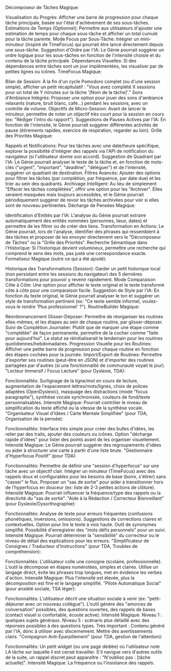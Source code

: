 
Décomposeur de Tâches Magique:

Visualisation du Progrès: Afficher une barre de progression pour chaque tâche principale, basée sur l'état d'achèvement de ses sous-tâches.
Estimations de Temps (Optionnel): Permettre aux utilisateurs d'ajouter une estimation de temps pour chaque sous-tâche et afficher un total cumulé pour la tâche parente.
Mode Focus par Sous-Tâche: Intégrer un mini-minuteur (inspiré de TimeFocus) qui pourrait être lancé directement depuis une sous-tâche.
Suggestion d'Ordre par l'IA: Le Génie pourrait suggérer un ordre logique pour les sous-tâches en fonction de l'intensité choisie et du contenu de la tâche principale.
Dépendances Visuelles: Si des dépendances entre tâches sont un jour implémentées, les visualiser par de petites lignes ou icônes.
TimeFocus Magique:

Bilan de Session: À la fin d'un cycle Pomodoro complet (ou d'une session simple), afficher un petit récapitulatif : "Vous avez complété X sessions pour un total de Y minutes sur la tâche '[Nom de la tâche]'."
Sons d'Ambiance Intégrés: Proposer une option pour jouer des sons d'ambiance relaxants (nature, bruit blanc, café...) pendant les sessions, avec un contrôle de volume.
Objectifs de Micro-Session: Avant de lancer le minuteur, permettre de noter un objectif très court pour la session en cours (ex: "Rédiger l'intro du rapport").
Suggestions de Pauses Actives par l'IA: En fonction de l'intensité, le Génie pourrait suggérer différentes activités de pause (étirements rapides, exercice de respiration, regarder au loin).
Grille des Priorités Magique:

Rappels et Notifications: Pour les tâches avec une date/heure spécifique, explorer la possibilité d'intégrer des rappels via l'API de notification du navigateur (si l'utilisateur donne son accord).
Suggestion de Quadrant par l'IA: Le Génie pourrait analyser le texte de la tâche et, en fonction de mots-clés ("urgent", "important", "deadline", "déléguer") et de l'intensité, suggérer un quadrant de destination.
Filtres Avancés: Ajouter des options pour filtrer les tâches (par complétion, par fréquence, par date due) et les trier au sein des quadrants.
Archivage Intelligent: Au lieu de simplement "Effacer les tâches complétées", offrir une option pour les "Archiver". Elles seraient masquées mais toujours accessibles, et le Génie pourrait périodiquement suggérer de revoir les tâches archivées pour voir si elles sont de nouveau pertinentes.
Décharge de Pensées Magique:

Identification d'Entités par l'IA: L'analyse du Génie pourrait extraire automatiquement des entités nommées (personnes, lieux, dates) et permettre de les filtrer ou de créer des liens.
Transformation en Actions: Le Génie pourrait, lors de l'analyse, identifier des phrases qui ressemblent à des tâches et proposer de les envoyer directement vers le "Décomposeur de Tâches" ou la "Grille des Priorités".
Recherche Sémantique dans l'Historique: Si l'historique devient volumineux, permettre une recherche qui comprend le sens des mots, pas juste une correspondance exacte.
Formaliseur Magique (outre ce qui a été ajouté):

Historique des Transformations (Session): Garder un petit historique local (non persistant entre les sessions du navigateur) des 5 dernières transformations pour pouvoir y revenir rapidement.
Mode Comparaison Côte à Côte: Une option pour afficher le texte original et le texte transformé côte à côte pour une comparaison facile.
Suggestion de Style par l'IA: En fonction du texte original, le Génie pourrait analyser le ton et suggérer un style de transformation pertinent (ex: "Ce texte semble informel, voulez-vous le rendre 'Plus professionnel' ?").
RoutineBuilder Magique:

Réordonnancement Glisser-Déposer: Permettre de réorganiser les routines elles-mêmes, et les étapes au sein de chaque routine, par glisser-déposer.
Suivi de Complétion Journalier: Plutôt que de marquer une étape comme "complétée" de façon permanente, permettre de la cocher comme "faite pour aujourd'hui". Le statut se réinitialiserait le lendemain pour les routines quotidiennes/hebdomadaires.
Progression Visuelle pour les Routines: Afficher une petite barre de progression pour chaque routine en fonction des étapes cochées pour la journée.
Import/Export de Routines: Permettre d'exporter ses routines (peut-être en JSON) et d'importer des routines partagées par d'autres (si une fonctionnalité de communauté voyait le jour).
"Lecteur Immersif / Focus Lecture" (pour Dyslexie, TDA):

Fonctionnalités: Surlignage de la ligne/mot en cours de lecture, augmentation de l'espacement lettres/mots/lignes, choix de polices adaptées (OpenDyslexic), masquage des distractions (mode "focus paragraphe"), synthèse vocale synchronisée, couleurs de fond/texte personnalisables.
Intensité Magique: Pourrait contrôler le niveau de simplification du texte affiché ou la vitesse de la synthèse vocale.
"Organisateur Visuel d'Idées / Carte Mentale Simplifiée" (pour TDA, Organisation de la pensée):

Fonctionnalités: Interface très simple pour créer des bulles d'idées, les relier par des traits, ajouter des couleurs ou icônes. Option "décharge rapide d'idées" pour lister des points avant de les organiser visuellement.
Intensité Magique: Le Génie pourrait suggérer des regroupements d'idées ou aider à structurer une carte à partir d'une liste brute.
"Gestionnaire d'Hyperfocus Positif" (pour TDA):

Fonctionnalités: Permettre de définir une "session d'hyperfocus" sur une tâche avec un objectif clair. Intégrer un minuteur (TimeFocus) avec des rappels doux et configurables pour les besoins de base (boire, s'étirer) sans "casser" le flux. Proposer un "sas de sortie" pour aider à transitionner hors de l'hyperfocus en douceur (ex: liste de 2-3 petites actions de clôture).
Intensité Magique: Pourrait influencer la fréquence/type des rappels ou la directivité du "sas de sortie".
"Aide à la Rédaction / Correcteur Bienveillant" (pour Dyslexie/Dysorthographie):

Fonctionnalités: Analyse de texte pour erreurs fréquentes (confusions phonétiques, inversions, omissions). Suggestions de corrections claires et contextuelles. Option pour lire le texte à voix haute. Outil de synonymes simplifié. Possibilité d'enregistrer des "mots défis personnels" pour un suivi.
Intensité Magique: Pourrait déterminer la "sensibilité" du correcteur ou le niveau de détail des explications pour les erreurs.
"Simplificateur de Consignes / Traducteur d'Instructions" (pour TDA, Troubles de compréhension):

Fonctionnalités: L'utilisateur colle une consigne (scolaire, professionnelle). L'outil la décompose en étapes numérotées, simples et claires. Utilise un langage direct, évite les phrases trop longues, met en évidence les verbes d'action.
Intensité Magique: Plus l'intensité est élevée, plus la décomposition est fine et le langage simplifié.
"Pilote Automatique Social" (pour anxiété sociale, TSA léger):

Fonctionnalités: L'utilisateur décrit une situation sociale à venir (ex: "petit-déjeuner avec un nouveau collègue"). L'outil génère des "amorces de conversation" possibles, des questions ouvertes, des rappels de bases (contact visuel si confortable, écoute active).
Intensité Magique: Niveau 1 : quelques sujets généraux. Niveau 5 : scénario plus détaillé avec des réponses possibles à des questions types.
Très important : Contenu généré par l'IA, donc à utiliser avec discernement. Mettre des avertissements clairs.
"Compagnon Anti-Éparpillement" (pour TDA, gestion de l'attention):

Fonctionnalités: Un petit widget (ou une page dédiée) où l'utilisateur note LA tâche sur laquelle il est censé travailler. S'il navigue vers d'autres outils de la suite, un rappel discret peut apparaître : "N'oubliez pas : [tâche actuelle]".
Intensité Magique: La fréquence ou l'insistance des rappels.